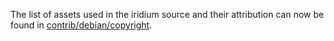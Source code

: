 The list of assets used in the iridium source and their attribution can now be found in [contrib/debian/copyright](../contrib/debian/copyright).
